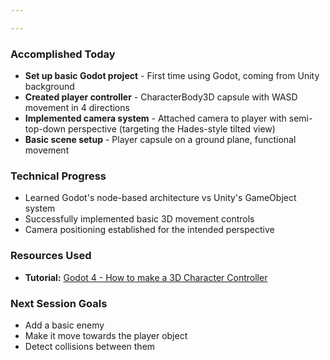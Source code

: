 ```yaml
---

---
```

### Accomplished Today

- **Set up basic Godot project** - First time using Godot, coming from Unity background
- **Created player controller** - CharacterBody3D capsule with WASD movement in 4 directions
- **Implemented camera system** - Attached camera to player with semi-top-down perspective (targeting the Hades-style tilted view)
- **Basic scene setup** - Player capsule on a ground plane, functional movement

### Technical Progress

- Learned Godot's node-based architecture vs Unity's GameObject system
- Successfully implemented basic 3D movement controls
- Camera positioning established for the intended perspective

### Resources Used

- **Tutorial:** [Godot 4 - How to make a 3D Character Controller](https://www.youtube.com/watch?v=sVsn9NqpVhg)

### Next Session Goals

- Add a basic enemy
- Make it move towards the player object
- Detect collisions between them
